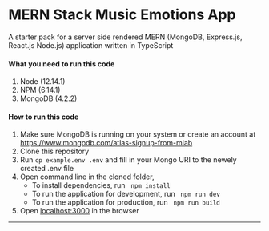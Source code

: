 # MERN Stack Music Emotions App

A starter pack for a server side rendered MERN (MongoDB, Express.js, React.js Node.js) application written in TypeScript


#### What you need to run this code
1. Node (12.14.1)
2. NPM (6.14.1)
3. MongoDB (4.2.2)

####  How to run this code
1. Make sure MongoDB is running on your system or create an account at https://www.mongodb.com/atlas-signup-from-mlab
2. Clone this repository
3. Run ```cp example.env .env``` and fill in your Mongo URI to the newely created .env file
4. Open command line in the cloned folder,
   - To install dependencies, run ```  npm install  ```
   - To run the application for development, run ```  npm run dev  ```
   - To run the application for production, run ```  npm run build  ```
5. Open [localhost:3000](http://localhost:3000/) in the browser
---- 
